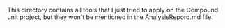This directory contains all tools that I just tried to apply on the Compound unit project, but they won't be mentioned in the AnalysisRepord.md file.
